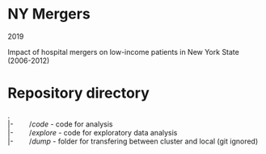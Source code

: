 # NY Mergers

2019

Impact of hospital mergers on low-income patients in New York State (2006-2012)

# Repository directory

.  
|-        /*code* - code for analysis  
|-        /*explore* - code for exploratory data analysis  
|-        /*dump* - folder for transfering between cluster and local (git ignored)  
